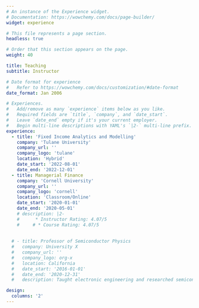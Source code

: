 ```yaml
---
# An instance of the Experience widget.
# Documentation: https://wowchemy.com/docs/page-builder/
widget: experience

# This file represents a page section.
headless: true

# Order that this section appears on the page.
weight: 40

title: Teaching
subtitle: Instructor

# Date format for experience
#   Refer to https://wowchemy.com/docs/customization/#date-format
date_format: Jan 2006

# Experiences.
#   Add/remove as many `experience` items below as you like.
#   Required fields are `title`, `company`, and `date_start`.
#   Leave `date_end` empty if it's your current employer.
#   Begin multi-line descriptions with YAML's `|2-` multi-line prefix.
experience:
  - title: 'Fixed Income Analytics and Modelling'
    company: 'Tulane University'
    company_url: ''
    company_logo: 'tulane'
    location: 'Hybrid'
    date_start: '2022-08-01'
    date_end: '2022-12-01'
  - title: Managerial Finance
    company: 'Cornell University'
    company_url: ''
    company_logo: 'cornell'
    location: 'Classroom/Online'
    date_start: '2020-01-01'
    date_end: '2020-05-01'
    # description: |2-
    #      * Instructor Rating: 4.07/5
    #     # * Course Rating: 4.07/5
        
  
  # - title: Professor of Semiconductor Physics
  #   company: University X
  #   company_url: ''
  #   company_logo: org-x
  #   location: California
  #   date_start: '2016-01-01'
  #   date_end: '2020-12-31'
  #   description: Taught electronic engineering and researched semiconductor physics.

design:
  columns: '2'
---
```

